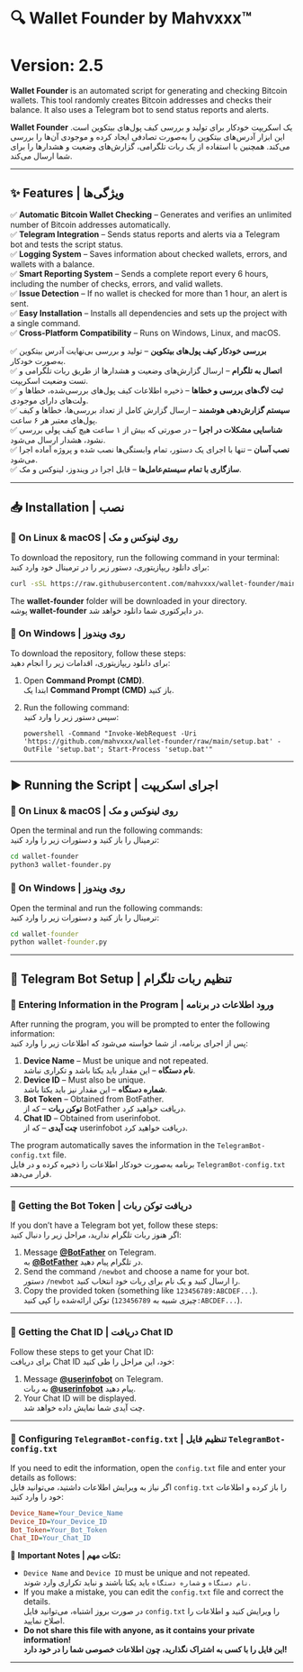 # 🔍 Wallet Founder by Mahvxxx™  
# Version: 2.5  

**Wallet Founder** is an automated script for generating and checking Bitcoin wallets. This tool randomly creates Bitcoin addresses and checks their balance. It also uses a Telegram bot to send status reports and alerts.  

**Wallet Founder** یک اسکریپت خودکار برای تولید و بررسی کیف پول‌های بیتکوین است. این ابزار آدرس‌های بیتکوین را به‌صورت تصادفی ایجاد کرده و موجودی آن‌ها را بررسی می‌کند. همچنین با استفاده از یک ربات تلگرامی، گزارش‌های وضعیت و هشدارها را برای شما ارسال می‌کند.  

---
## ✨ Features | ویژگی‌ها  

✅ **Automatic Bitcoin Wallet Checking** – Generates and verifies an unlimited number of Bitcoin addresses automatically.  
✅ **Telegram Integration** – Sends status reports and alerts via a Telegram bot and tests the script status.  
✅ **Logging System** – Saves information about checked wallets, errors, and wallets with a balance.  
✅ **Smart Reporting System** – Sends a complete report every 6 hours, including the number of checks, errors, and valid wallets.  
✅ **Issue Detection** – If no wallet is checked for more than 1 hour, an alert is sent.  
✅ **Easy Installation** – Installs all dependencies and sets up the project with a single command.  
✅ **Cross-Platform Compatibility** – Runs on Windows, Linux, and macOS.  

✅ **بررسی خودکار کیف پول‌های بیتکوین** – تولید و بررسی بی‌نهایت آدرس بیتکوین به‌صورت خودکار.  
✅ **اتصال به تلگرام** – ارسال گزارش‌های وضعیت و هشدارها از طریق ربات تلگرامی و تست وضعیت اسکریپت.  
✅ **ثبت لاگ‌های بررسی و خطاها** – ذخیره اطلاعات کیف پول‌های بررسی‌شده، خطاها و ولت‌های دارای موجودی.  
✅ **سیستم گزارش‌دهی هوشمند** – ارسال گزارش کامل از تعداد بررسی‌ها، خطاها و کیف پول‌های معتبر هر ۶ ساعت.  
✅ **شناسایی مشکلات در اجرا** – در صورتی که بیش از ۱ ساعت هیچ کیف پولی بررسی نشود، هشدار ارسال می‌شود.  
✅ **نصب آسان** – تنها با اجرای یک دستور، تمام وابستگی‌ها نصب شده و پروژه آماده اجرا می‌شود.  
✅ **سازگاری با تمام سیستم‌عامل‌ها** – قابل اجرا در ویندوز، لینوکس و مک.  

---
## 📥 Installation | نصب  

### 🔹 On Linux & macOS | روی لینوکس و مک  
To download the repository, run the following command in your terminal:  
برای دانلود ریپازیتوری، دستور زیر را در ترمینال خود وارد کنید:  

```bash
curl -sSL https://raw.githubusercontent.com/mahvxxx/wallet-founder/main/setup.sh | bash
```

The **wallet-founder** folder will be downloaded in your directory.  
پوشه **wallet-founder** در دایرکتوری شما دانلود خواهد شد.  

### 🔹 On Windows | روی ویندوز  
To download the repository, follow these steps:  
برای دانلود ریپازیتوری، اقدامات زیر را انجام دهید:  

1. Open **Command Prompt (CMD)**.  
   ابتدا یک **Command Prompt (CMD)** باز کنید.  
2. Run the following command:  
   سپس دستور زیر را وارد کنید:  

   ```batch
   powershell -Command "Invoke-WebRequest -Uri 'https://github.com/mahvxxx/wallet-founder/raw/main/setup.bat' -OutFile 'setup.bat'; Start-Process 'setup.bat'"
   ```

---
## ▶️ Running the Script | اجرای اسکریپت  

### 🔹 On Linux & macOS | روی لینوکس و مک  
Open the terminal and run the following commands:  
ترمینال را باز کنید و دستورات زیر را وارد کنید:  

```bash
cd wallet-founder
python3 wallet-founder.py
```

### 🔹 On Windows | روی ویندوز  
Open the terminal and run the following commands:  
ترمینال را باز کنید و دستورات زیر را وارد کنید:  

```cmd
cd wallet-founder
python wallet-founder.py
```

---
## 🤖 Telegram Bot Setup | تنظیم ربات تلگرام  

### 📌 Entering Information in the Program | ورود اطلاعات در برنامه  
After running the program, you will be prompted to enter the following information:  
پس از اجرای برنامه، از شما خواسته می‌شود که اطلاعات زیر را وارد کنید:  

1. **Device Name** – Must be unique and not repeated.  
   **نام دستگاه** – این مقدار باید یکتا باشد و تکراری نباشد.  
2. **Device ID** – Must also be unique.  
   **شماره دستگاه** – این مقدار نیز باید یکتا باشد.  
3. **Bot Token** – Obtained from BotFather.  
   **توکن ربات** – که از BotFather دریافت خواهید کرد.  
4. **Chat ID** – Obtained from userinfobot.  
   **چت آیدی** – که از userinfobot دریافت خواهید کرد.  

The program automatically saves the information in the `TelegramBot-config.txt` file.  
برنامه به‌صورت خودکار اطلاعات را ذخیره کرده و در فایل `TelegramBot-config.txt` قرار می‌دهد.  

---
### 🔹 Getting the Bot Token | دریافت توکن ربات  
If you don’t have a Telegram bot yet, follow these steps:  
اگر هنوز ربات تلگرام ندارید، مراحل زیر را دنبال کنید:  

1. Message **[@BotFather](https://t.me/BotFather)** on Telegram.  
   به **[@BotFather](https://t.me/BotFather)** در تلگرام پیام دهید.  
2. Send the command `/newbot` and choose a name for your bot.  
   دستور `/newbot` را ارسال کنید و یک نام برای ربات خود انتخاب کنید.  
3. Copy the provided token (something like `123456789:ABCDEF...`).  
   توکن ارائه‌شده را کپی کنید (چیزی شبیه به `123456789:ABCDEF...`).  

---
### 🔹 Getting the Chat ID | دریافت Chat ID  
Follow these steps to get your Chat ID:  
برای دریافت Chat ID خود، این مراحل را طی کنید:  

1. Message **[@userinfobot](https://t.me/useridinfobot)** on Telegram.  
   به ربات **[@userinfobot](https://t.me/useridinfobot)** پیام دهید.  
2. Your Chat ID will be displayed.  
   چت آیدی شما نمایش داده خواهد شد.  

---
### 🔹 Configuring `TelegramBot-config.txt` | تنظیم فایل `TelegramBot-config.txt`  
If you need to edit the information, open the `config.txt` file and enter your details as follows:  
اگر نیاز به ویرایش اطلاعات داشتید، می‌توانید فایل `config.txt` را باز کرده و اطلاعات خود را وارد کنید:  

```ini
Device_Name=Your_Device_Name
Device_ID=Your_Device_ID
Bot_Token=Your_Bot_Token
Chat_ID=Your_Chat_ID
```

📌 **Important Notes | نکات مهم:**  
- `Device Name` and `Device ID` must be unique and not repeated.  
  `نام دستگاه` و `شماره دستگاه` باید یکتا باشند و نباید تکراری وارد شوند.  
- If you make a mistake, you can edit the `config.txt` file and correct the details.  
  در صورت بروز اشتباه، می‌توانید فایل `config.txt` را ویرایش کنید و اطلاعات را اصلاح نمایید.  
- **Do not share this file with anyone, as it contains your private information!**  
  **این فایل را با کسی به اشتراک نگذارید، چون اطلاعات خصوصی شما را در خود دارد!**  

---

